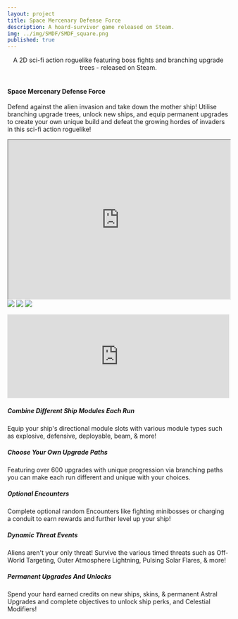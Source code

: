 ```yaml
---
layout: project
title: Space Mercenary Defense Force
description: A hoard-survivor game released on Steam.
img: ../img/SMDF/SMDF_square.png 
published: true
---
```


<center>A 2D sci-fi action roguelike featuring boss fights and branching upgrade trees - released on Steam.</center><br/>

#### Space Mercenary Defense Force
Defend against the alien invasion and take down the mother ship! Utilise branching upgrade trees, unlock new ships, and equip permanent upgrades to create your own unique build and defeat the growing hordes of invaders in this sci-fi action roguelike!

<div class="owl-carousel owl-theme">
<iframe src="https://www.youtube.com/embed/86VvIaYOfPI" width = "700" height="361" style="max-width:100%" data-external="1"></iframe>
<a href="{{ site.baseurl }}/img/SMDF/minibossCharger.png" target="_blank"><img src="{{ site.baseurl }}/img/SMDF/minibossCharger.png" /></a>
<a href="{{ site.baseurl }}/img/SMDF/Saucer Boss with HP bar.png" target="_blank"><img src="{{ site.baseurl }}/img/SMDF/Saucer Boss with HP bar.png" /></a>
<a href="{{ site.baseurl }}/img/SMDF/Outer Atmosphere Lightning Event.png" target="_blank"><img src="{{ site.baseurl }}/img/SMDF/Outer Atmosphere Lightning Event.png" /></a>
</div>

<p align="center"><iframe src="https://store.steampowered.com/widget/2220320/" frameborder="0" width="646" height="190" style="max-width:100%" data-external="1"></iframe>

<h5>Combine Different Ship Modules Each Run</h5>
Equip your ship's directional module slots with various module types such as explosive, defensive, deployable, beam, & more!


<h5>Choose Your Own Upgrade Paths</h5>
Featuring over 600 upgrades with unique progression via branching paths you can make each run different and unique with your choices.


<h5>Optional Encounters</h5>
Complete optional random Encounters like fighting minibosses or charging a conduit to earn rewards and further level up your ship!


<h5>Dynamic Threat Events</h5>
Aliens aren't your only threat! Survive the various timed threats such as Off-World Targeting, Outer Atmosphere Lightning, Pulsing Solar Flares, & more!


<h5>Permanent Upgrades And Unlocks</h5>
Spend your hard earned credits on new ships, skins, & permanent Astral Upgrades and complete objectives to unlock ship perks, and Celestial Modifiers!